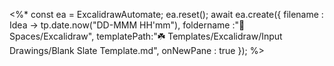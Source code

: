 <%*
  const ea = ExcalidrawAutomate;
  ea.reset();
  await ea.create({
  filename : Idea → tp.date.now("DD-MMM HH'mm"),
  foldername :"🌿 Spaces/Excalidraw",
  templatePath:"☘️ Templates/Excalidraw/Input Drawings/Blank Slate Template.md",
  onNewPane : true
  });
  %>
